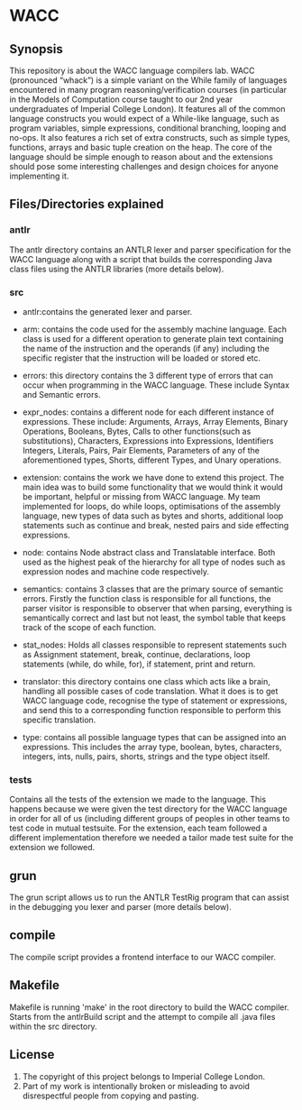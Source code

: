# WACC

## Synopsis
This repository is about the WACC language compilers lab.  WACC (pronounced “whack”) is a simple variant on the While family of languages encountered in many program reasoning/verification courses (in particular in the Models of Computation course taught to our 2nd year undergraduates of Imperial College London).  It features all of the common language constructs you would expect of a While-like language, such as program variables, simple expressions, conditional branching, looping and no-ops. It also features a rich set of extra constructs, such as simple types, functions, arrays and basic tuple creation on the heap.  The core of the language should be simple enough to reason about and the extensions should pose some interesting challenges and design choices for anyone implementing it.

## Files/Directories explained
### antlr
The antlr directory contains an ANTLR lexer and parser specification for the WACC language along with a script that builds the corresponding Java class files using the ANTLR libraries (more details below).

### src

- antlr:contains the generated lexer and parser.

- arm: contains the code used for the assembly machine language.  Each class is used for a different operation to generate plain text containing the name of the instruction and the operands (if any) including the specific register that the instruction will be loaded or stored etc.

- errors: this directory contains the 3 different type of errors that can occur when programming in the WACC language.  These include Syntax and Semantic errors.

- expr_nodes: contains a different node for each different instance of expressions.  These include: Arguments, Arrays, Array Elements, Binary Operations, Booleans, Bytes, Calls to other functions(such as substitutions), Characters, Expressions into Expressions, Identifiers Integers, Literals, Pairs, Pair Elements, Parameters of any of the aforementioned types, Shorts, different Types, and Unary operations.

- extension: contains the work we have done to extend this project.  The main idea was to build some functionality that we would think it would be important, helpful or missing from WACC language.  My team implemented for loops, do while loops, optimisations of the assembly language, new types of data such as bytes and shorts, additional loop statements such as continue and break, nested pairs and side effecting expressions.

- node: contains Node abstract class and Translatable interface.  Both used as the highest peak of the hierarchy for all type of nodes such as expression nodes and machine code respectively.

- semantics: contains 3 classes that are the primary source of semantic errors. Firstly the function class is responsible for all functions, the parser visitor is responsible to observer that when parsing, everything is semantically correct and last but not least, the symbol table that keeps track of the scope of each function.

- stat_nodes: Holds all classes responsible to represent statements such as Assignment statement, break, continue, declarations, loop statements (while, do while, for), if statement, print and return.

- translator: this directory contains one class which acts like a brain, handling all possible cases of code translation.  What it does is to get WACC language code, recognise the type of statement or expressions, and send this to a corresponding function responsible to perform this specific translation.

- type: contains all possible language types that can be assigned into an expressions.  This includes the array type, boolean, bytes, characters, integers, ints, nulls, pairs, shorts, strings and the type object itself.

### tests
Contains all the tests of the extension we made to the language.  This happens because we were given the test
directory for the WACC language in order for all of us (including different groups of peoples in other teams
to test code in mutual testsuite.  For the extension, each team followed a different implementation therefore
we needed a tailor made test suite for the extension we followed.

## grun
The grun script allows us to run the ANTLR TestRig program that can assist in
the debugging you lexer and parser (more details below).

## compile
The compile script provides a frontend interface to our WACC compiler.

## Makefile
Makefile is running 'make' in the root directory to build the WACC compiler.
Starts from the antlrBuild script and the attempt to compile all .java files
within the src directory.

## License
1. The copyright of this project belongs to Imperial College London.
2. Part of my work is intentionally broken or misleading to avoid disrespectful people from copying and pasting.
